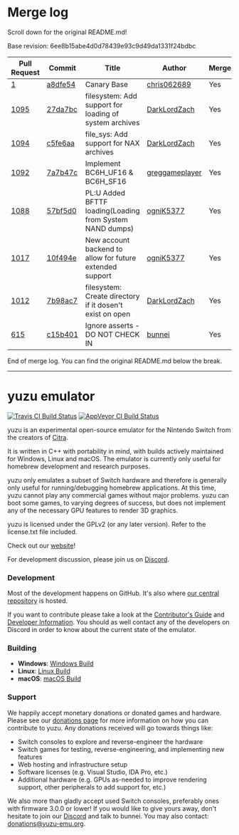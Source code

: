 # Merge log

Scroll down for the original README.md!

Base revision: 6ee8b15abe4d0d78439e93c9d49da1331f24bdbc

|Pull Request|Commit|Title|Author|Merged?|
|----|----|----|----|----|
|[1](https://github.com/yuzu-emu/yuzu-canary/pull/1)|[a8dfe54](https://github.com/yuzu-emu/yuzu-canary/pull/1/files/)|Canary Base|[chris062689](https://github.com/chris062689)|Yes|
|[1095](https://github.com/yuzu-emu/yuzu/pull/1095)|[27da7bc](https://github.com/yuzu-emu/yuzu/pull/1095/files/)|filesystem: Add support for loading of system archives|[DarkLordZach](https://github.com/DarkLordZach)|Yes|
|[1094](https://github.com/yuzu-emu/yuzu/pull/1094)|[c5fe6aa](https://github.com/yuzu-emu/yuzu/pull/1094/files/)|file_sys: Add support for NAX archives|[DarkLordZach](https://github.com/DarkLordZach)|Yes|
|[1092](https://github.com/yuzu-emu/yuzu/pull/1092)|[7a7b47c](https://github.com/yuzu-emu/yuzu/pull/1092/files/)|Implement BC6H_UF16 & BC6H_SF16|[greggameplayer](https://github.com/greggameplayer)|Yes|
|[1088](https://github.com/yuzu-emu/yuzu/pull/1088)|[57bf5d0](https://github.com/yuzu-emu/yuzu/pull/1088/files/)|PL:U Added BFTTF loading(Loading from System NAND dumps)|[ogniK5377](https://github.com/ogniK5377)|Yes|
|[1017](https://github.com/yuzu-emu/yuzu/pull/1017)|[10f494e](https://github.com/yuzu-emu/yuzu/pull/1017/files/)|New account backend to allow for future extended support|[ogniK5377](https://github.com/ogniK5377)|Yes|
|[1012](https://github.com/yuzu-emu/yuzu/pull/1012)|[7b98ac7](https://github.com/yuzu-emu/yuzu/pull/1012/files/)|filesystem: Create directory if it dosen't exist on open|[DarkLordZach](https://github.com/DarkLordZach)|Yes|
|[615](https://github.com/yuzu-emu/yuzu/pull/615)|[c15b401](https://github.com/yuzu-emu/yuzu/pull/615/files/)|Ignore asserts - DO NOT CHECK IN|[bunnei](https://github.com/bunnei)|Yes|


End of merge log. You can find the original README.md below the break.

------

yuzu emulator
=============
[![Travis CI Build Status](https://travis-ci.org/yuzu-emu/yuzu.svg?branch=master)](https://travis-ci.org/yuzu-emu/yuzu)
[![AppVeyor CI Build Status](https://ci.appveyor.com/api/projects/status/77k97svb2usreu68?svg=true)](https://ci.appveyor.com/project/bunnei/yuzu)

yuzu is an experimental open-source emulator for the Nintendo Switch from the creators of [Citra](https://citra-emu.org/).

It is written in C++ with portability in mind, with builds actively maintained for Windows, Linux and macOS. The emulator is currently only useful for homebrew development and research purposes.

yuzu only emulates a subset of Switch hardware and therefore is generally only useful for running/debugging homebrew applications. At this time, yuzu cannot play any commercial games without major problems. yuzu can boot some games, to varying degrees of success, but does not implement any of the necessary GPU features to render 3D graphics.

yuzu is licensed under the GPLv2 (or any later version). Refer to the license.txt file included.

Check out our [website](https://yuzu-emu.org/)!

For development discussion, please join us on [Discord](https://discord.gg/XQV6dn9).

### Development

Most of the development happens on GitHub. It's also where [our central repository](https://github.com/yuzu-emu/yuzu) is hosted.

If you want to contribute please take a look at the [Contributor's Guide](CONTRIBUTING.md) and [Developer Information](https://github.com/yuzu-emu/yuzu/wiki/Developer-Information). You should as well contact any of the developers on Discord in order to know about the current state of the emulator.

### Building

* __Windows__: [Windows Build](https://github.com/yuzu-emu/yuzu/wiki/Building-For-Windows)
* __Linux__: [Linux Build](https://github.com/yuzu-emu/yuzu/wiki/Building-For-Linux)
* __macOS__: [macOS Build](https://github.com/yuzu-emu/yuzu/wiki/Building-for-macOS)


### Support
We happily accept monetary donations or donated games and hardware. Please see our [donations page](https://yuzu-emu.org/donate/) for more information on how you can contribute to yuzu. Any donations received will go towards things like:
* Switch consoles to explore and reverse-engineer the hardware
* Switch games for testing, reverse-engineering, and implementing new features
* Web hosting and infrastructure setup
* Software licenses (e.g. Visual Studio, IDA Pro, etc.)
* Additional hardware (e.g. GPUs as-needed to improve rendering support, other peripherals to add support for, etc.)

We also more than gladly accept used Switch consoles, preferably ones with firmware 3.0.0 or lower! If you would like to give yours away, don't hesitate to join our [Discord](https://discord.gg/VXqngT3) and talk to bunnei. You may also contact: donations@yuzu-emu.org.
